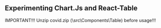 ## Experimenting Chart.Js and React-Table

<!-- View the site at -->

IMPORTANT!!! Unzip covid.zip (\src\Components\Table) before usage!!!